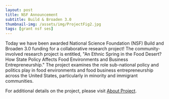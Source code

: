 ```yaml
---
layout: post
title: NSF Announcement
subtitle: Build & Broaden 3.0
thumbnail-img: /assets/img/ProjectFig2.jpg
tags: [grant nsf ses]
---
```


Today we have been awarded National Science Foundation (NSF) Build and Broaden 3.0 funding for a collaborative research project! The community-involved research project is entitled, "An Ethnic Spring in the Food Desert? How State Policy Affects Food Environments and Business Entrepreneurship." The project examines the role sub-national policy and politics play in food environments and food business entrepreneurship across the United States, particularly in minority and immigrant communities.

For additional details on the project, please visit [About Project](https://statefoodpolicy.github.io/aboutproject/).
